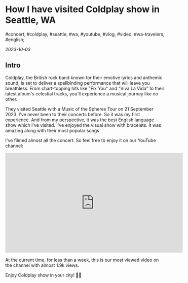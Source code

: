 # How I have visited Coldplay show in Seattle, WA

#concert, #coldplay, #seattle, #wa, #youtube, #vlog, #video, #wa-travelers, #english;

_2023-10-03_

## Intro

Coldplay, the British rock band known for their emotive lyrics and anthemic sound, is set to deliver a spellbinding performance that will leave you breathless. From chart-topping hits like "Fix You" and "Viva La Vida" to their latest album's celestial tracks, you'll experience a musical journey like no other.

They visited Seattle with a Music of the Spheres Tour on 21 September 2023.
I've never been to their concerts before. So it was my first experience. And from my perspective, it was the best English language show which I've visited. I've enjoyed the visual show with bracelets. It was amazing along with their most popular songs

I've filmed almost all the concert. So feel free to enjoy it on our YouTube channel:

<div class="responsive-iframe">
<iframe width="560" height="315" src="https://www.youtube.com/embed/FkZCItyu7fU?si=dgTZOOosJZW3HTbf" title="YouTube video player" frameborder="0" allow="accelerometer; autoplay; clipboard-write; encrypted-media; gyroscope; picture-in-picture; web-share" allowfullscreen></iframe>
</div>

At the current time, for less than a week, this is our most viewed video on the channel with almost 1.9k views.

Enjoy Coldplay show in your city! ✌🏼
